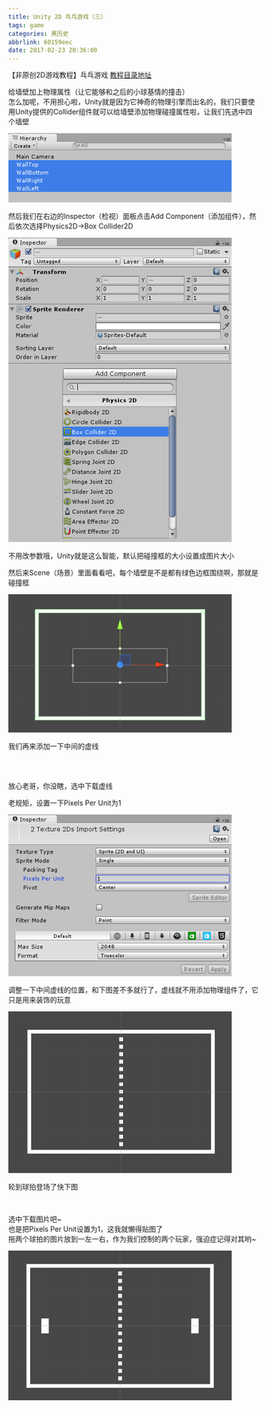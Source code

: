 ```yaml
---
title: Unity 2D 乓乓游戏（三）
tags: game
categories: 黑历史
abbrlink: 60159eec
date: 2017-02-23 20:36:00
---
```

【非原创2D游戏教程】乓乓游戏
[教程目录地址](https://blooddot.cool/posts/dbdef186/)
<!-- more -->
<!-- cSpell:disable -->

给墙壁加上物理属性（让它能够和之后的小球基情的撞击）  
怎么加呢，不用担心啦，Unity就是因为它神奇的物理引擎而出名的，我们只要使用Unity提供的Collider组件就可以给墙壁添加物理碰撞属性啦，让我们先选中四个墙壁

![20210702205833](https://raw.githubusercontent.com/blooddot/FigureBed/master/blog/20210702205833.png)

然后我们在右边的Inspector（检视）面板点击Add Component（添加组件），然后依次选择Physics2D->Box Collider2D

![20210702205855](https://raw.githubusercontent.com/blooddot/FigureBed/master/blog/20210702205855.png)

不用改参数哦，Unity就是这么智能，默认把碰撞框的大小设置成图片大小

然后来Scene（场景）里面看看吧，每个墙壁是不是都有绿色边框围绕啊，那就是碰撞框

![20210702205955](https://raw.githubusercontent.com/blooddot/FigureBed/master/blog/20210702205955.png)

我们再来添加一下中间的虚线

![20210702210258](https://raw.githubusercontent.com/blooddot/FigureBed/master/blog/20210702210258.png)

放心老哥，你没瞎，选中下载虚线

老规矩，设置一下Pixels Per Unit为1

![20210702210334](https://raw.githubusercontent.com/blooddot/FigureBed/master/blog/20210702210334.png)

调整一下中间虚线的位置，和下图差不多就行了，虚线就不用添加物理组件了，它只是用来装饰的玩意

![20210702210358](https://raw.githubusercontent.com/blooddot/FigureBed/master/blog/20210702210358.png)

轮到球拍登场了快下图

![20210702210754](https://raw.githubusercontent.com/blooddot/FigureBed/master/blog/20210702210754.png)

选中下载图片吧~  
也是把Pixels Per Unit设置为1，这我就懒得贴图了  
拖两个球拍的图片放到一左一右，作为我们控制的两个玩家，强迫症记得对其哟~

![20210702210538](https://raw.githubusercontent.com/blooddot/FigureBed/master/blog/20210702210538.png)
